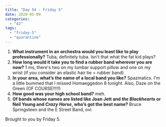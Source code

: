 ```yaml
---
title: "Day 54 - Friday 5"
date: 2020-05-09
categories: 
  - "42"
tags: 
  - "friday-5"
  - "quarantine"
---
```


1. **What instrument in an orchestra would you least like to play professionally?** Tuba, definitely tuba. Isn't that what the fat kid plays?
2. **How long would it take you to find a rubber band wherever you are now?** 1 ms, there's two on my lumbar support pillow and one on my wrist (if you consider an elastic hair tie = rubber band)
3. **In your area, what’s the name of a local band you like?** Spazmatics. I'm a little bummed that I missed Homaeggedon 8 tonight. Also, Daze on the Green (OF COURSE!!!!!)
4. **How good was your high school band?** meh.
5. **Of bands whose names are listed like Joan Jett and _the Blackhearts_ or Neil Young and _Crazy Horse_, who’s got the best name?** Bruce Springsteen and the E Street Band, ovi.

Brought to you by Friday 5.
